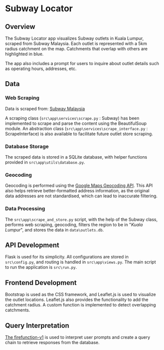# Subway Locator

## Overview

The Subway Locator app visualizes Subway outlets in Kuala Lumpur, scraped from Subway Malaysia. Each outlet is represented with a 5km radius catchment on the map. Catchments that overlap with others are highlighted in blue.

The app also includes a prompt for users to inquire about outlet details such as operating hours, addresses, etc.

## Data

### Web Scraping

Data is scraped from: [Subway Malaysia](https://subway.com.my/find-a-subway)

A scraping class (`src\app\services\scrape.py` : Subway) has been implemented to scrape and parse the content using the BeautifulSoup module. An abstraction class (`src\app\services\scrape_interface.py` : ScrapeInterface) is also available to facilitate future outlet store scraping.

### Database Storage

The scraped data is stored in a SQLite database, with helper functions provided in `src\app\utils\database.py`.

### Geocoding

Geocoding is performed using the [Google Maps Geocoding API](https://developers.google.com/maps/documentation/geocoding/requests-geocoding). This API also helps retrieve better-formatted address information, as the original data addresses are not standardised, which can lead to inaccurate filtering.

### Data Processing

The `src\app\scrape_and_store.py` script, with the help of the Subway class, performs web scraping, geocoding, filters the region to be in "_Kuala Lumpur_", and stores the data in `data\outlets.db`.

## API Development

Flask is used for its simplicity. All configurations are stored in `src\config.py`, and routing is handled in `src\app\views.py`. The main script to run the application is `src\run.py`.

## Frontend Development

Bootstrap is used as the CSS framework, and Leaflet.js is used to visualize the outlet locations. Leaflet.js also provides the functionality to add the catchment radius. A custom function is implemented to detect overlapping catchments.

## Query Interpretation

[The firefunction-v1](https://fireworks.ai/blog/firefunction-v1-gpt-4-level-function-calling) is used to interpret user prompts and create a query chain to retrieve responses from the database.
